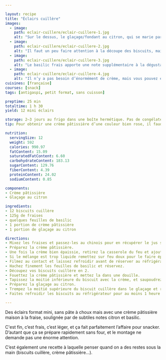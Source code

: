```yaml
---

layout: recipe
title: "Éclairs cuillère"
images:
  - image:
    path: eclair-cuillere/eclair-cuillere-1.jpg
    alt: "Sur le dessus, le glaçage/fondant au citron, qui se marie particulièrement bien à la fraise de la crème."
  - image:
    path: eclair-cuillere/eclair-cuillere-2.jpg
    alt: "Il faut un peu faire attention à la découpe des biscuits, mais la crème tient ensuite les 2 moitiés sans souci."
  - image:
    path: eclair-cuillere/eclair-cuillere-3.jpg
    alt: "Le basilic frais apporte une note supplémentaire à la dégustation, et fonctionne encore une fois très bien avec la fraise."
  - image:
    path: eclair-cuillere/eclair-cuillere-4.jpg
    alt: "Il n’y a pas besoin d’énormément de crème, mais vous pouvez en ajouter à votre convenance si vous aimez ça, bien évidemment, d’autant que c’est à peu près le dessert le plus faible en calories."
cuisines: [française]
courses: [snack]
tags: [antigaspi, petit format, sans cuisson]

preptime: 25 min
totaltime: 1 h 30
yield: 12 mini éclairs

storage: 2–3 jours au frigo dans une boîte hermétique. Pas de congélateur car la crème pâtissière ne peut se congeler.
tip: Pour obtenir une crème pâtissière d’une couleur bien rose, il faudra utiliser du colorant.

nutrition:
  servingSize: 12
  weight: 592
  calories: 990.97
  fatContent: 15.09
  saturatedFatContent: 6.60
  carbohydrateContent: 183.13
  sugarContent: 129.76
  fiberContent: 4.39
  proteinContent: 24.02
  sodiumContent: 0.85

components: 
- Crème pâtissière
- Glaçage au citron

ingredients:
- 12 biscuits cuillère
- 125g de fraises
- quelques feuilles de basilic
- 1 portion de crème pâtissière
- 1 portion de glaçage au citron

directions:
- Mixez les fraises et passez-les au chinois pour en récupérer le jus sans les petits grains. Réservez.
- Préparez la crème pâtissière.
- Une fois la crème bien épaissie, retirez la casserole du feu et ajoutez le jus de fraises. Mélangez bien. 
- Si le mélange est trop liquide remettez sur feu doux pour le faire épaissir. Si cela ne suffit toujours pas, ajoutez un feu de maïzena délayée dans de l'eau.
- Filmez au contact et laissez refroidir avant de réserver au réfrigérateur jusqu’au moment de l’utiliser.
- Hachez finement les feuilles de basilic et réservez.
- Découpez vos biscuits cuillère en 2.
- Fouettez la crème pâtissière et mettez la dans une douille. 
- Tapissez la moitié inférieure du biscuit avec la crème, et saupoudrez de quelques hachures de basilic. 
- Préparez la glaçage au citron.
- Trempez la moitié supérieure du biscuit cuillère dans le glaçage et refermez l’éclair.
- Faites refroidir les biscuits au réfrigérateur pour au moins 1 heure.

---
```


Des éclairs format mini, sans pâte à choux mais avec une crème pâtissière maison à la fraise, soulignée par de subtiles notes citron et basilic.

C'est fin, c’est frais, c’est léger, et ça fait parfaitement l’affaire pour snacker. D’autant que ça se prépare rapidement sans four, et le montage ne demande pas une énorme attention.

C’est également une recette à laquelle penser quand on a des restes sous la main (biscuits cuillère, crème pâtissière…).